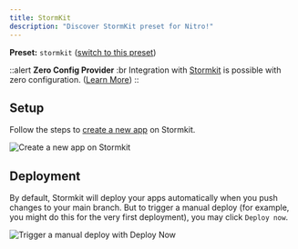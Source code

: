 ```yaml
---
title: StormKit
description: "Discover StormKit preset for Nitro!"
---
```


**Preset:** `stormkit` ([switch to this preset](/deploy/#changing-the-deployment-preset))

::alert
**Zero Config Provider**
:br
Integration with [Stormkit](https://www.stormkit.io/) is possible with zero configuration. ([Learn More](/deploy/#zero-config-providers))
::

## Setup

Follow the steps to [create a new app](https://app.stormkit.io/apps/new) on Stormkit.

![Create a new app on Stormkit](/images/stormkit-new-app.png)

## Deployment

By default, Stormkit will deploy your apps automatically when you push changes to your main branch. But to trigger a manual deploy (for example, you might do this for the very first deployment), you may click `Deploy now`.

![Trigger a manual deploy with Deploy Now](/images/stormkit-deploy.png)
